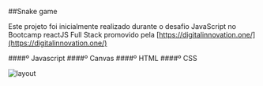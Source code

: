 ##Snake game

Este projeto foi inicialmente realizado durante o desafio JavaScript no Bootcamp reactJS Full Stack promovido pela [https://digitalinnovation.one/](https://digitalinnovation.one/)

####º Javascript
####º Canvas
####º HTML
####º CSS

![layout](https://i.imgur.com/U30EGvi.jpg "layout")
